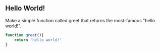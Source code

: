 ## Hello World!

Make a simple function called greet that returns the most-famous "hello world!".

```javascript
function greet(){
    return 'hello world!'
}
```
